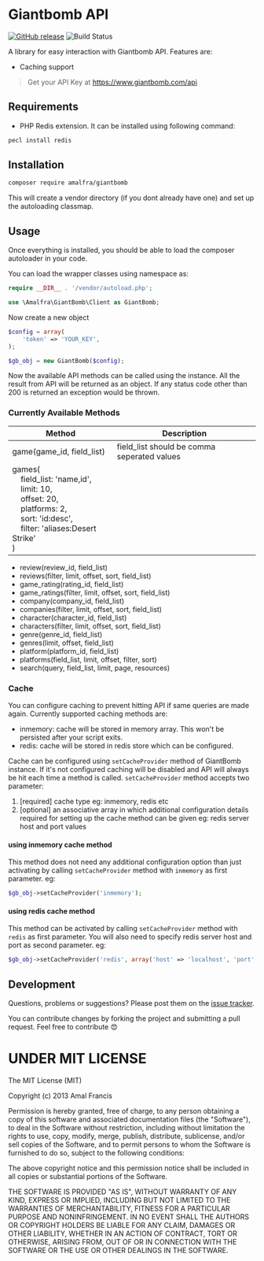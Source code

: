 Giantbomb API
==============================
[![GitHub release](https://img.shields.io/github/release/amalfra/GiantBomb.svg)](https://github.com/amalfra/GiantBomb/releases)
![Build Status](https://github.com/amalfra/giantbomb/actions/workflows/test.yml/badge.svg?branch=main)

A library for easy interaction with Giantbomb API. Features are:
* Caching support

> Get your API Key at https://www.giantbomb.com/api

## Requirements
* PHP Redis extension. It can be installed using following command:
```sh
pecl install redis
```

## Installation
```sh
composer require amalfra/giantbomb
```
This will create a vendor directory (if you dont already have one) and set up the autoloading classmap.

## Usage
Once everything is installed, you should be able to load the composer autoloader in your code.

You can load the wrapper classes using namespace as:

```php
require __DIR__ . '/vendor/autoload.php';

use \Amalfra\GiantBomb\Client as GiantBomb;
```

Now create a new object

```php
$config = array(
	'token' => 'YOUR_KEY',
);

$gb_obj = new GiantBomb($config);
```

Now the available API methods can be called using the instance. All the result from API will be returned as an object. If any status code other than 200 is returned an exception would be thrown.

### Currently Available Methods
| Method | Description |
| --- | --- |
| game(game_id, field_list) | field_list should be comma seperated values |
| games(<br>&nbsp;&nbsp;&nbsp;&nbsp;field_list: 'name,id',<br>&nbsp;&nbsp;&nbsp;&nbsp;limit: 10,<br>&nbsp;&nbsp;&nbsp;&nbsp;offset: 20,<br>&nbsp;&nbsp;&nbsp;&nbsp;platforms: 2,<br>&nbsp;&nbsp;&nbsp;&nbsp;sort: 'id:desc',<br>&nbsp;&nbsp;&nbsp;&nbsp;filter: 'aliases:Desert Strike'<br>) | |
* review(review_id, field_list)
* reviews(filter, limit, offset, sort, field_list)
* game_rating(rating_id, field_list)
* game_ratings(filter, limit, offset, sort, field_list)
* company(company_id, field_list)
* companies(filter, limit, offset, sort, field_list)
* character(character_id, field_list)
* characters(filter, limit, offset, sort, field_list)
* genre(genre_id, field_list)
* genres(limit, offset, field_list)
* platform(platform_id, field_list)
* platforms(field_list, limit, offset, filter, sort)
* search(query, field_list, limit, page, resources)

### Cache
You can configure caching to prevent hitting API if same queries are made again. Currently supported caching methods are:
* inmemory: cache will be stored in memory array. This won't be persisted after your script exits.
* redis: cache will be stored in redis store which can be configured.

Cache can be configured using ```setCacheProvider``` method of GiantBomb instance. If it's not configured caching will be disabled and API will always be hit each time a method is called. ```setCacheProvider``` method accepts two parameter: 
1. [required] cache type eg: inmemory, redis etc
2. [optional] an associative array in which additional configuration details required for setting up the cache method can be given eg: redis server host and port values

#### using inmemory cache method
This method does not need any additional configuration option than just activating by calling ```setCacheProvider``` method with ```inmemory``` as first parameter.
eg:
```php
$gb_obj->setCacheProvider('inmemory');
```
#### using redis cache method
This method can be activated by calling ```setCacheProvider``` method with ```redis``` as first parameter. You will also need to specify redis server host and port as second parameter.
eg:
```php
$gb_obj->setCacheProvider('redis', array('host' => 'localhost', 'port' => 6379));
```

## Development

Questions, problems or suggestions? Please post them on the [issue tracker](https://github.com/amalfra/giantbomb/issues).

You can contribute changes by forking the project and submitting a pull request. Feel free to contribute :heart_eyes:

UNDER MIT LICENSE
=================

The MIT License (MIT)

Copyright (c) 2013 Amal Francis

Permission is hereby granted, free of charge, to any person obtaining a copy of this software and associated documentation files (the "Software"), to deal in the Software without restriction, including without limitation the rights to use, copy, modify, merge, publish, distribute, sublicense, and/or sell copies of the Software, and to permit persons to whom the Software is furnished to do so, subject to the following conditions:

The above copyright notice and this permission notice shall be included in all copies or substantial portions of the Software.

THE SOFTWARE IS PROVIDED "AS IS", WITHOUT WARRANTY OF ANY KIND, EXPRESS OR IMPLIED, INCLUDING BUT NOT LIMITED TO THE WARRANTIES OF MERCHANTABILITY, FITNESS FOR A PARTICULAR PURPOSE AND NONINFRINGEMENT. IN NO EVENT SHALL THE AUTHORS OR COPYRIGHT HOLDERS BE LIABLE FOR ANY CLAIM, DAMAGES OR OTHER LIABILITY, WHETHER IN AN ACTION OF CONTRACT, TORT OR OTHERWISE, ARISING FROM, OUT OF OR IN CONNECTION WITH THE SOFTWARE OR THE USE OR OTHER DEALINGS IN THE SOFTWARE.
